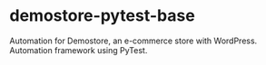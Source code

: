 # demostore-pytest-base
Automation for Demostore, an e-commerce store with WordPress. Automation framework using PyTest.
